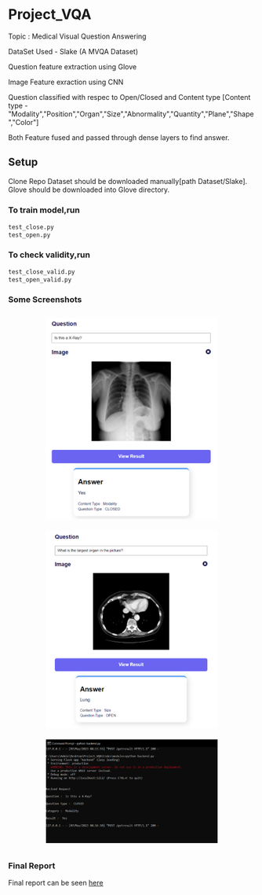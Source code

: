 # Project_VQA

Topic : Medical Visual Question Answering

DataSet Used - Slake (A MVQA Dataset)

Question feature extraction using Glove

Image Feature exraction using CNN

Question classified with respec to Open/Closed and Content type
[Content type - "Modality","Position","Organ","Size","Abnormality","Quantity","Plane","Shape","Color"]

Both Feature fused and passed through dense layers to find answer.

## Setup

Clone Repo
Dataset should be downloaded manually[path Dataset/Slake].
Glove should be downloaded into Glove directory.

### To train model,run

    test_close.py
    test_open.py
    
### To check validity,run

    test_close_valid.py
    test_open_valid.py

### Some Screenshots

<p align="center">
  <img src="TempFiles/Close_modality.PNG" width="350" style="margin:10px">
  <img src="TempFiles/Open_size.PNG" width="350" style="margin:10px"><BR>
  <img src="TempFiles/backend.PNG" width="350" style="margin:10px">
</p>

### Final Report

Final report can be seen <a href='https://github.com/codingneverends/Project_VQA/tree/main/FinalReport'>here</a>
